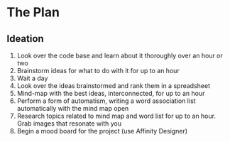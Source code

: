 # The Plan

## Ideation

1. Look over the code base and learn about it thoroughly over an hour or two
2. Brainstorm ideas for what to do with it for up to an hour
3. Wait a day
4. Look over the ideas brainstormed and rank them in a spreadsheet
5. Mind-map with the best ideas, interconnected, for up to an hour
6. Perform a form of automatism, writing a word association list automatically with the mind map open
7. Research topics related to mind map and word list for up to an hour. Grab images that resonate with you
8. Begin a mood board for the project (use Affinity Designer)
